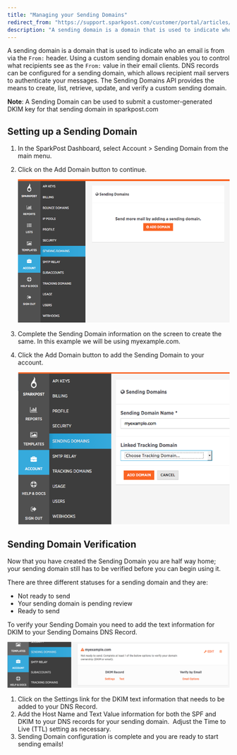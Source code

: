 ```yaml
---
title: "Managing your Sending Domains"
redirect_from: "https://support.sparkpost.com/customer/portal/articles/2216798-managing-your-sending-domains"
description: "A sending domain is a domain that is used to indicate who an email is from via the From header Using a custom sending domain enables you to control what recipients see as the From value in their email clients DNS records can be configured for a sending domain which..."
---
```


A sending domain is a domain that is used to indicate who an email is from via the `From:` header. Using a custom sending domain enables you to control what recipients see as the `From:` value in their email clients. DNS records can be configured for a sending domain, which allows recipient mail servers to authenticate your messages. The Sending Domains API provides the means to create, list, retrieve, update, and verify a custom sending domain.

**Note**: A Sending Domain can be used to submit a customer-generated DKIM key for that sending domain in sparkpost.com

## Setting up a Sending Domain

1.  In the SparkPost Dashboard, select Account > Sending Domain from the main menu.
1.  Click on the Add Domain button to continue.

    ![add sending domain screenshot](media/managing-your-sending-domains/Screen_Shot_2017-01-18_at_4.17.31_PM_original.png)
1.  Complete the Sending Domain information on the screen to create the same. In this example we will be using myexample.com.
1.  Click the Add Domain button to add the Sending Domain to your account.

    ![filled out form screenshot](media/managing-your-sending-domains/M155l31DrL8o2PPSbQAQEdudqFFOPX.png)

## Sending Domain Verification

Now that you have created the Sending Domain you are half way home; your sending domain still has to be verified before you can begin using it.

There are three different statuses for a sending domain and they are:

*   Not ready to send
*   Your sending domain is pending review
*   Ready to send​

To verify your Sending Domain you need to add the text information for DKIM to your Sending Domains DNS Record. 

![created domain screenshot](media/managing-your-sending-domains/image00_original.png)

1. Click on the Settings link for the DKIM text information that needs to be added to your DNS Record.
1. Add the Host Name and Text Value information for both the SPF and DKIM to your DNS records for your sending domain.  Adjust the Time to Live (TTL) setting as necessary.
1. Sending Domain configuration is complete and you are ready to start sending emails!